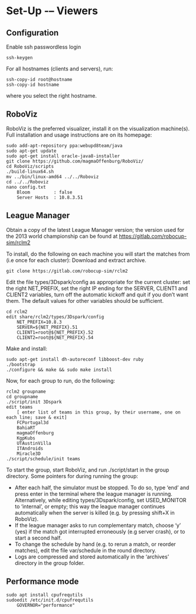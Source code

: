 
# Set-Up -– Viewers

## Configuration

Enable ssh passwordless login

	ssh-keygen

For all hostnames (clients and servers),  run:

	ssh-copy-id root@hostname
	ssh-copy-id hostname

where you select the right hostname.

## RoboViz

RoboViz is the preferred visualizer, install it on the visualization machine(s). Full installation and usage instructions are on its homepage:

	sudo add-apt-repository ppa:webupd8team/java
	sudo apt-get update
	sudo apt-get install oracle-java8-installer
	git clone https://github.com/magmaOffenburg/RoboViz/
	cd RoboViz/scripts
	./build-linux64.sh
	mv ../bin/linux-amd64 ../../Roboviz
	cd ../../Roboviz
	nano config.txt
		Bloom         : false
		Server Hosts  : 10.8.3.51

## League Manager

Obtain a copy of the latest League Manager version; the version used for the 2013 world championship can be found at https://gitlab.com/robocup-sim/rclm2

To install, do the following on each machine you will start the matches from (i.e once for each cluster):
Download and extract archive.

	git clone https://gitlab.com/robocup-sim/rclm2

Edit the file types/3Dspark/config as appropriate for the current cluster: set the right NET_PREFIX, set the right IP ending for the SERVER, CLIENT1 and CLIENT2 variables, turn off the automatic kickoff and quit if you don’t want them. The default values for other variables should be sufficient.
	
	cd rclm2
	edit share/rclm2/types/3Dspark/config
		NET_PREFIX=10.8.3
		SERVER=${NET_PREFIX}.51
		CLIENT1=root@${NET_PREFIX}.52
		CLIENT2=root@${NET_PREFIX}.54

Make and install:

	sudo apt-get install dh-autoreconf libboost-dev ruby
	./bootstrap
	./configure && make && sudo make install

Now, for each group to run, do the following:

	rclm2 groupname
	cd groupname
	./script/init 3Dspark
	edit teams
		[ enter list of teams in this group, by their username, one on each line; save & exit]
		FCPortugal3d
		BahiaRT
		magmaOffenburg
		KgpKubs
		UTAustinVilla
		ITAndroids
		Miracle3D
	./script/schedule/init teams

To start the group, start RoboViz, and run ./script/start in the group directory. Some pointers for during running the group:
- After each half, the simulator must be stopped. To do so, type ‘end’ and press enter in the terminal where the league manager is running. Alternatively, while editing types/3Dspark/config, set USED_MONITOR to ‘internal’, or empty; this way the league manager continues automatically when the server is killed (e.g. by pressing shift+X in RoboViz).
- If the league manager asks to run complementary match, choose ‘y’ (yes) if the match got interrupted erroneously (e.g server crash), or to start a second half.
- To change the schedule by hand (e.g. to rerun a match, or reorder matches), edit the file var/schedule in the round directory.
- Logs are compressed and stored automatically in the ‘archives’ directory in the group folder.

## Performance mode

	sudo apt install cpufrequtils
	sudoedit /etc/init.d/cpufrequtils
		GOVERNOR="performance"
